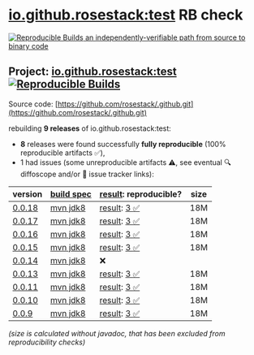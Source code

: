 [io.github.rosestack:test](https://central.sonatype.com/artifact/io.github.rosestack/test/versions) RB check
=======

[![Reproducible Builds](https://reproducible-builds.org/images/logos/rb.svg) an independently-verifiable path from source to binary code](https://reproducible-builds.org/)

## Project: [io.github.rosestack:test](https://central.sonatype.com/artifact/io.github.rosestack/test/versions) [![Reproducible Builds](https://img.shields.io/endpoint?url=https://raw.githubusercontent.com/jvm-repo-rebuild/reproducible-central/master/content/io/github/rosestack/test/badge.json)](https://github.com/jvm-repo-rebuild/reproducible-central/blob/master/content/io/github/rosestack/test/README.md)

Source code: [https://github.com/rosestack/.github.git](https://github.com/rosestack/.github.git)

rebuilding **9 releases** of io.github.rosestack:test:
- **8** releases were found successfully **fully reproducible** (100% reproducible artifacts :white_check_mark:),
- 1 had issues (some unreproducible artifacts :warning:, see eventual :mag: diffoscope and/or :memo: issue tracker links):

| version | [build spec](/BUILDSPEC.md) | [result](https://reproducible-builds.org/docs/jvm/): reproducible? | size |
| -- | --------- | ------ | -- |
| [0.0.18](https://central.sonatype.com/artifact/io.github.rosestack/test/0.0.18/pom) | [mvn jdk8](test-0.0.18.buildspec) | [result](test-0.0.18.buildinfo): [3 :white_check_mark: ](test-0.0.18.buildcompare) | 18M |
| [0.0.17](https://central.sonatype.com/artifact/io.github.rosestack/test/0.0.17/pom) | [mvn jdk8](test-0.0.17.buildspec) | [result](test-0.0.17.buildinfo): [3 :white_check_mark: ](test-0.0.17.buildcompare) | 18M |
| [0.0.16](https://central.sonatype.com/artifact/io.github.rosestack/test/0.0.16/pom) | [mvn jdk8](test-0.0.16.buildspec) | [result](test-0.0.16.buildinfo): [3 :white_check_mark: ](test-0.0.16.buildcompare) | 18M |
| [0.0.15](https://central.sonatype.com/artifact/io.github.rosestack/test/0.0.15/pom) | [mvn jdk8](test-0.0.15.buildspec) | [result](test-0.0.15.buildinfo): [3 :white_check_mark: ](test-0.0.15.buildcompare) | 18M |
| [0.0.14](https://central.sonatype.com/artifact/io.github.rosestack/test/0.0.14/pom) | [mvn jdk8](test-0.0.14.buildspec) | :x: | |
| [0.0.13](https://central.sonatype.com/artifact/io.github.rosestack/test/0.0.13/pom) | [mvn jdk8](test-0.0.13.buildspec) | [result](test-0.0.13.buildinfo): [3 :white_check_mark: ](test-0.0.13.buildcompare) | 18M |
| [0.0.11](https://central.sonatype.com/artifact/io.github.rosestack/test/0.0.11/pom) | [mvn jdk8](test-0.0.11.buildspec) | [result](test-0.0.11.buildinfo): [3 :white_check_mark: ](test-0.0.11.buildcompare) | 18M |
| [0.0.10](https://central.sonatype.com/artifact/io.github.rosestack/test/0.0.10/pom) | [mvn jdk8](test-0.0.10.buildspec) | [result](test-0.0.10.buildinfo): [3 :white_check_mark: ](test-0.0.10.buildcompare) | 18M |
| [0.0.9](https://central.sonatype.com/artifact/io.github.rosestack/test/0.0.9/pom) | [mvn jdk8](test-0.0.9.buildspec) | [result](test-0.0.9.buildinfo): [3 :white_check_mark: ](test-0.0.9.buildcompare) | 18M |

<i>(size is calculated without javadoc, that has been excluded from reproducibility checks)</i>
